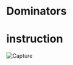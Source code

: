 # Dominators

# instruction


   ![Capture](https://user-images.githubusercontent.com/47937370/69487933-de45eb80-0e9d-11ea-8195-59405d5931bf.PNG)

